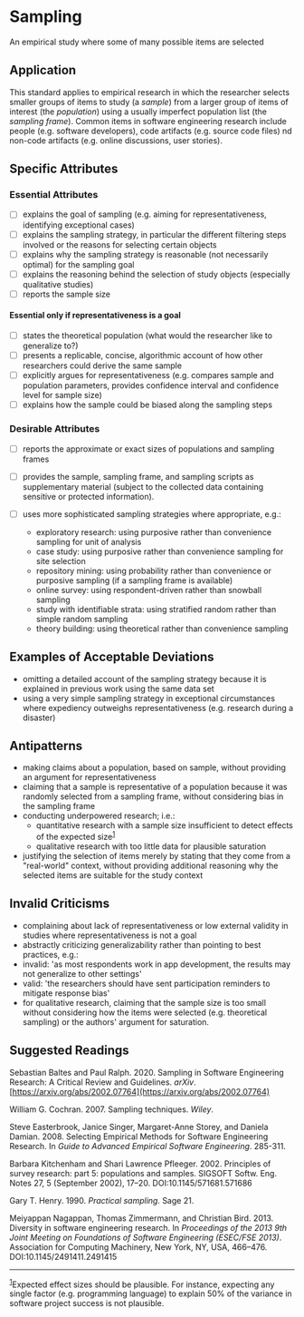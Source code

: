 # Sampling
An empirical study where some of many possible items are selected

## Application

This standard applies to empirical research in which the researcher selects smaller groups of items to study (a _sample_) from a larger group of items of interest (the _population_) using a usually imperfect population list (the _sampling frame_). Common items in software engineering research include people (e.g. software developers), code artifacts (e.g. source code files) nd non-code artifacts (e.g. online discussions, user stories).

## Specific Attributes

### Essential Attributes
-[ ] explains the goal of sampling (e.g. aiming for representativeness, identifying exceptional cases)
-[ ] explains the sampling strategy, in particular the different filtering steps involved or the reasons for selecting certain objects
-[ ] explains why the sampling strategy is reasonable (not necessarily optimal) for the sampling goal
-[ ] explains the reasoning behind the selection of study objects (especially qualitative studies)
-[ ] reports the sample size
 
 #### Essential only if representativeness is a goal 
-[ ] states the theoretical population (what would the researcher like to generalize to?)
-[ ] presents a replicable, concise, algorithmic account of how other researchers could derive the same sample
-[ ] explicitly argues for representativeness (e.g. compares sample and population parameters, provides confidence interval and confidence level for sample size)
-[ ] explains how the sample could be biased along the sampling steps

### Desirable Attributes
-[ ] reports the approximate or exact sizes of populations and sampling frames
-[ ] provides the sample, sampling frame, and sampling scripts as supplementary material (subject to the collected data containing sensitive or protected information).
-[ ] uses more sophisticated sampling strategies where appropriate, e.g.:

    - exploratory research: using purposive rather than convenience sampling for unit of analysis
    - case study: using purposive rather than convenience sampling for site selection
    - repository mining: using probability rather than convenience or purposive sampling (if a sampling frame is available)
    - online survey: using respondent-driven rather than snowball sampling
    - study with identifiable strata: using stratified random rather than simple random sampling
    - theory building: using theoretical rather than convenience sampling


## Examples of Acceptable Deviations

- omitting a detailed account of the sampling strategy because it is explained in previous work using the same data set
- using a very simple sampling strategy in exceptional circumstances where expediency outweighs representativeness (e.g. research during a disaster)

## Antipatterns

- making claims about a population, based on sample, without providing an argument for representativeness
- claiming that a sample is representative of a population because it was randomly selected from a sampling frame, without considering bias in the sampling frame
- conducting underpowered research; i.e.:
    - quantitative research with a sample size insufficient to detect effects of the expected size<sup>[1](#myfootnote1)</sup>
    - qualitative research with too little data for plausible saturation
- justifying the selection of items merely by stating that they come from a &quot;real-world&quot; context, without providing additional reasoning why the selected items are suitable for the study context

## Invalid Criticisms

- complaining about lack of representativeness or low external validity in studies where representativeness is not a goal
- abstractly criticizing generalizability rather than pointing to best practices, e.g.:
- invalid: &#39;as most respondents work in app development, the results may not generalize to other settings&#39;
- valid: &#39;the researchers should have sent participation reminders to mitigate response bias&#39;
- for qualitative research, claiming that the sample size is too small without considering how the items were selected (e.g. theoretical sampling) or the authors&#39; argument for saturation.

## Suggested Readings

Sebastian Baltes and Paul Ralph. 2020. Sampling in Software Engineering Research: A Critical Review and Guidelines. _arXiv_. [https://arxiv.org/abs/2002.07764](https://arxiv.org/abs/2002.07764)

William G. Cochran. 2007. Sampling techniques. _Wiley_.

Steve Easterbrook, Janice Singer, Margaret-Anne Storey, and Daniela Damian. 2008. Selecting Empirical Methods for Software Engineering Research. In _Guide to Advanced Empirical Software Engineering_. 285-311.

Barbara Kitchenham and Shari Lawrence Pfleeger. 2002. Principles of survey research: part 5: populations and samples. SIGSOFT Softw. Eng. Notes 27, 5 (September 2002), 17–20. DOI:10.1145/571681.571686

Gary T. Henry. 1990. _Practical sampling._ Sage 21.

Meiyappan Nagappan, Thomas Zimmermann, and Christian Bird. 2013. Diversity in software engineering research. In _Proceedings of the 2013 9th Joint Meeting on Foundations of Software Engineering (ESEC/FSE 2013)_. Association for Computing Machinery, New York, NY, USA, 466–476. DOI:10.1145/2491411.2491415

---
<sup>[1](#myfootnote1)</sup>Expected effect sizes should be plausible. For instance, expecting any single factor (e.g. programming language) to explain 50% of the variance in software project success is not plausible.